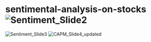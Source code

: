 # sentimental-analysis-on-stocks![Sentiment_Slide2](https://user-images.githubusercontent.com/98972323/201011113-bb8d1b8b-bd75-4408-b5c0-432973702f01.PNG)
![Sentiment_Slide3](https://user-images.githubusercontent.com/98972323/201011133-c214ded6-8b51-4860-9f4e-339ac4f80dc3.PNG)
![CAPM_Slide4_updated](https://user-images.githubusercontent.com/98972323/201011147-925d334e-a672-46c2-a871-11532e1b476c.png)
